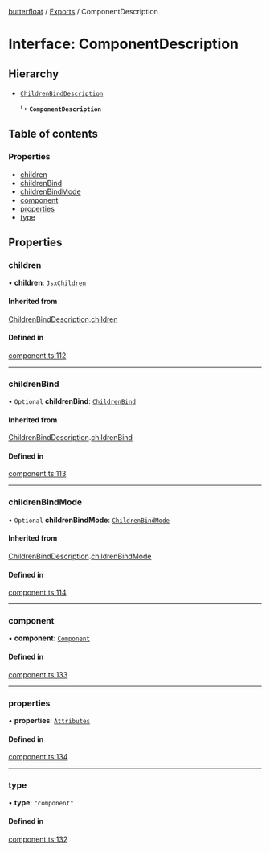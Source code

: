 [butterfloat](../README.md) / [Exports](../modules.md) / ComponentDescription

# Interface: ComponentDescription

## Hierarchy

- [`ChildrenBindDescription`](ChildrenBindDescription.md)

  ↳ **`ComponentDescription`**

## Table of contents

### Properties

- [children](ComponentDescription.md#children)
- [childrenBind](ComponentDescription.md#childrenbind)
- [childrenBindMode](ComponentDescription.md#childrenbindmode)
- [component](ComponentDescription.md#component)
- [properties](ComponentDescription.md#properties)
- [type](ComponentDescription.md#type)

## Properties

### children

• **children**: [`JsxChildren`](../modules.md#jsxchildren)

#### Inherited from

[ChildrenBindDescription](ChildrenBindDescription.md).[children](ChildrenBindDescription.md#children)

#### Defined in

[component.ts:112](https://github.com/WorldMaker/butterfloat/blob/37e9dd5/component.ts#L112)

___

### childrenBind

• `Optional` **childrenBind**: [`ChildrenBind`](../modules.md#childrenbind)

#### Inherited from

[ChildrenBindDescription](ChildrenBindDescription.md).[childrenBind](ChildrenBindDescription.md#childrenbind)

#### Defined in

[component.ts:113](https://github.com/WorldMaker/butterfloat/blob/37e9dd5/component.ts#L113)

___

### childrenBindMode

• `Optional` **childrenBindMode**: [`ChildrenBindMode`](../modules.md#childrenbindmode)

#### Inherited from

[ChildrenBindDescription](ChildrenBindDescription.md).[childrenBindMode](ChildrenBindDescription.md#childrenbindmode)

#### Defined in

[component.ts:114](https://github.com/WorldMaker/butterfloat/blob/37e9dd5/component.ts#L114)

___

### component

• **component**: [`Component`](../modules.md#component)

#### Defined in

[component.ts:133](https://github.com/WorldMaker/butterfloat/blob/37e9dd5/component.ts#L133)

___

### properties

• **properties**: [`Attributes`](../modules.md#attributes)

#### Defined in

[component.ts:134](https://github.com/WorldMaker/butterfloat/blob/37e9dd5/component.ts#L134)

___

### type

• **type**: ``"component"``

#### Defined in

[component.ts:132](https://github.com/WorldMaker/butterfloat/blob/37e9dd5/component.ts#L132)
